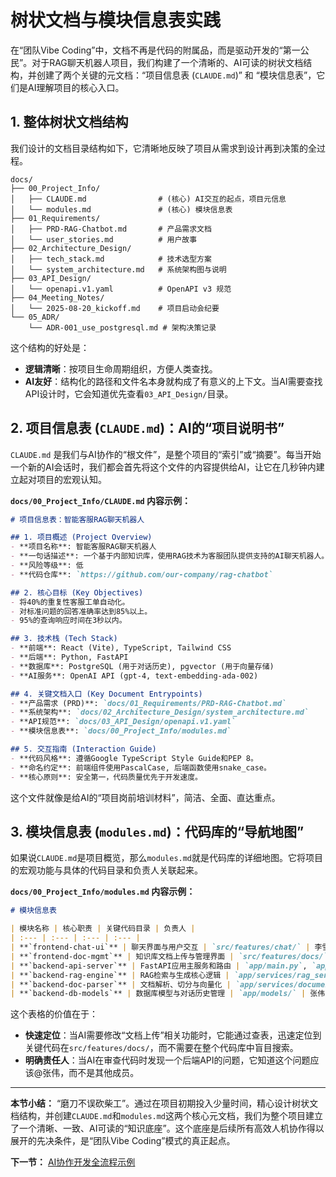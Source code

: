 # 树状文档与模块信息表实践

在“团队Vibe Coding”中，文档不再是代码的附属品，而是驱动开发的“第一公民”。对于RAG聊天机器人项目，我们构建了一个清晰的、AI可读的树状文档结构，并创建了两个关键的元文档：“项目信息表 (`CLAUDE.md`)” 和 “模块信息表”，它们是AI理解项目的核心入口。

## 1. 整体树状文档结构

我们设计的文档目录结构如下，它清晰地反映了项目从需求到设计再到决策的全过程。

```
docs/
├── 00_Project_Info/
│   ├── CLAUDE.md                # (核心) AI交互的起点，项目元信息
│   └── modules.md               # (核心) 模块信息表
├── 01_Requirements/
│   ├── PRD-RAG-Chatbot.md       # 产品需求文档
│   └── user_stories.md          # 用户故事
├── 02_Architecture_Design/
│   ├── tech_stack.md            # 技术选型方案
│   └── system_architecture.md   # 系统架构图与说明
├── 03_API_Design/
│   └── openapi.v1.yaml          # OpenAPI v3 规范
├── 04_Meeting_Notes/
│   └── 2025-08-20_kickoff.md    # 项目启动会纪要
└── 05_ADR/
    └── ADR-001_use_postgresql.md # 架构决策记录
```

这个结构的好处是：
- **逻辑清晰**：按项目生命周期组织，方便人类查找。
- **AI友好**：结构化的路径和文件名本身就构成了有意义的上下文。当AI需要查找API设计时，它会知道优先查看`03_API_Design/`目录。

## 2. 项目信息表 (`CLAUDE.md`)：AI的“项目说明书”

`CLAUDE.md` 是我们与AI协作的“根文件”，是整个项目的“索引”或“摘要”。每当开始一个新的AI会话时，我们都会首先将这个文件的内容提供给AI，让它在几秒钟内建立起对项目的宏观认知。

**`docs/00_Project_Info/CLAUDE.md` 内容示例：**

```markdown
# 项目信息表：智能客服RAG聊天机器人

## 1. 项目概述 (Project Overview)
- **项目名称**: 智能客服RAG聊天机器人
- **一句话描述**: 一个基于内部知识库，使用RAG技术为客服团队提供支持的AI聊天机器人。
- **风险等级**: 低
- **代码仓库**: `https://github.com/our-company/rag-chatbot`

## 2. 核心目标 (Key Objectives)
- 将40%的重复性客服工单自动化。
- 对标准问题的回答准确率达到85%以上。
- 95%的查询响应时间在3秒以内。

## 3. 技术栈 (Tech Stack)
- **前端**: React (Vite), TypeScript, Tailwind CSS
- **后端**: Python, FastAPI
- **数据库**: PostgreSQL (用于对话历史), pgvector (用于向量存储)
- **AI服务**: OpenAI API (gpt-4, text-embedding-ada-002)

## 4. 关键文档入口 (Key Document Entrypoints)
- **产品需求 (PRD)**: `docs/01_Requirements/PRD-RAG-Chatbot.md`
- **系统架构**: `docs/02_Architecture_Design/system_architecture.md`
- **API规范**: `docs/03_API_Design/openapi.v1.yaml`
- **模块信息表**: `docs/00_Project_Info/modules.md`

## 5. 交互指南 (Interaction Guide)
- **代码风格**: 遵循Google TypeScript Style Guide和PEP 8。
- **命名约定**: 前端组件使用PascalCase, 后端函数使用snake_case。
- **核心原则**: 安全第一，代码质量优先于开发速度。
```

这个文件就像是给AI的“项目岗前培训材料”，简洁、全面、直达重点。

## 3. 模块信息表 (`modules.md`)：代码库的“导航地图”

如果说`CLAUDE.md`是项目概览，那么`modules.md`就是代码库的详细地图。它将项目的宏观功能与具体的代码目录和负责人关联起来。

**`docs/00_Project_Info/modules.md` 内容示例：**

```markdown
# 模块信息表

| 模块名称 | 核心职责 | 关键代码目录 | 负责人 |
| :--- | :--- | :--- | :--- |
| **`frontend-chat-ui`** | 聊天界面与用户交互 | `src/features/chat/` | 李雪 (FE) |
| **`frontend-doc-mgmt`** | 知识库文档上传与管理界面 | `src/features/docs/` | 李雪 (FE) |
| **`backend-api-server`** | FastAPI应用主服务和路由 | `app/main.py`, `app/api/` | 张伟 (BE) |
| **`backend-rag-engine`** | RAG检索与生成核心逻辑 | `app/services/rag_service.py` | 王浩 (AIE) |
| **`backend-doc-parser`** | 文档解析、切分与向量化 | `app/services/document_service.py` | 王浩 (AIE) |
| **`backend-db-models`** | 数据库模型与对话历史管理 | `app/models/` | 张伟 (BE) |
```

这个表格的价值在于：
- **快速定位**：当AI需要修改“文档上传”相关功能时，它能通过查表，迅速定位到关键代码在`src/features/docs/`，而不需要在整个代码库中盲目搜索。
- **明确责任人**：当AI在审查代码时发现一个后端API的问题，它知道这个问题应该@张伟，而不是其他成员。

---

**本节小结：** “磨刀不误砍柴工”。通过在项目初期投入少量时间，精心设计树状文档结构，并创建`CLAUDE.md`和`modules.md`这两个核心元文档，我们为整个项目建立了一个清晰、一致、AI可读的“知识底座”。这个底座是后续所有高效人机协作得以展开的先决条件，是“团队Vibe Coding”模式的真正起点。

**下一节：** [AI协作开发全流程示例](development-flow.md)